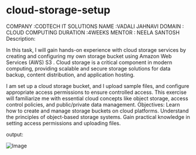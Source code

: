 # cloud-storage-setup
COMPANY   :CODTECH IT SOLUTIONS
NAME      :VADALI JAHNAVI
DOMAIN    : CLOUD COMPUTING 
DURATION  :4WEEKS
MENTOR    : NEELA SANTOSH
Description:

In this task, I will gain hands-on experience with cloud storage services by creating and configuring my own storage bucket using  Amazon Web Services (AWS) S3 . Cloud storage is a critical component in modern computing, providing scalable and secure storage solutions for data backup, content distribution, and application hosting.

  I am   set up a cloud storage bucket, and I upload sample files, and configure appropriate access permissions to ensure controlled access. This exercise will familiarize me with essential cloud concepts like object storage, access control policies, and public/private data management.
Objectives:
Learn how to create and manage storage buckets on cloud platforms.
Understand the principles of object-based storage systems.
Gain practical knowledge in setting access permissions and uploading files.

output:

![Image](https://github.com/user-attachments/assets/c5338271-c57c-494c-bd00-40e240c2dd5a)
